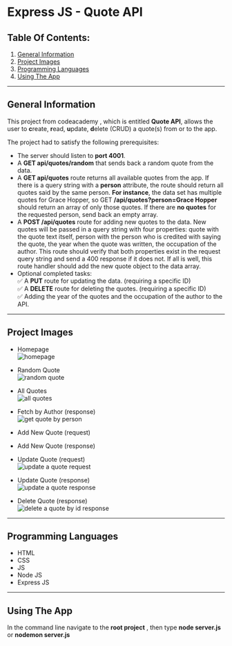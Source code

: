 # Express JS - Quote API

## Table Of Contents:

1. [General Information](#general-information)
2. [Project Images](#project-images)
3. [Programming Languages](#programming-languages)
4. [Using The App](#using-the-app)
***

## General Information

This project from codeacademy , which is entitled **Quote API**, allows the user to **c**reate, **r**ead, **u**pdate, **d**elete (CRUD) a quote(s) from or to the app. 

The project had to satisfy the following prerequisites: 
- The server should listen to **port 4001**.
- A **GET api/quotes/random** that sends back a random quote from the data.
- A **GET api/quotes** route returns all available quotes from the app. If there is a query string with a     **person** attribute, the route should return all quotes said by the same person. **For instance**, the data set has multiple quotes for Grace Hopper, so GET **/api/quotes?person=Grace Hopper** should return an array of only those quotes. If there are **no quotes** for the requested person, send back an empty array.
- A **POST /api/quotes** route for adding new quotes to the data. New quotes will be passed in a query string with four properties: 
quote with the quote text itself, person with the person who is credited with saying the quote, the year when the quote was written, the occupation of the author.
This route should verify that both properties exist in the request query string and send a 400 response if it does not. If all is well, this route handler should add the new quote object to the data array.
- Optional completed tasks:<br>
✅ A **PUT** route for updating the data. (requiring a specific ID) <br>
✅ A **DELETE** route for deleting the quotes. (requiring a specific ID)<br> 
✅ Adding the year of the quotes and the occupation of the author to the API. 
***

## Project Images

- Homepage<br>
![homepage](/images/homepage.png)

- Random Quote<br>
![random quote](/images/get-random-quote.png)

- All Quotes<br>
![all quotes](/images/get-all-quotes.png)

- Fetch by Author (response)<br>
![get quote by person](/images/get-quoteByPerson-res.png)

- Add New Quote (request)
- Add New Quote (response)
- Update Quote (request)<br>
![update a quote request](/images/update-quote-req.png)
- Update Quote (response)<br>
![update a quote response](/images/update-quote-res.png)
- Delete Quote (response)<br>
![delete a quote by id response](/images/delete-quoteById-res.png)
***

## Programming Languages

- HTML
- CSS
- JS
- Node JS
- Express JS
***

## Using The App

In the command line navigate to the **root project** , then type **node server.js** or **nodemon server.js**



